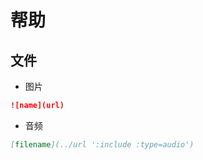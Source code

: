 # 帮助 #
## 文件 ##
* 图片
```markdown
![name](url)
```
* 音频
```markdown
[filename](../url ':include :type=audio')
